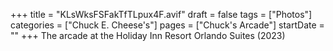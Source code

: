 +++
title = "KLsWksFSFakTfTLpux4F.avif"
draft = false
tags = ["Photos"]
categories = ["Chuck E. Cheese's"]
pages = ["Chuck's Arcade"]
startDate = ""
+++
The arcade at the Holiday Inn Resort Orlando Suites (2023)
